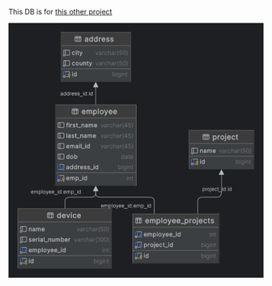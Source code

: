 This DB is for [this other project](https://github.com/muremwa/employees/)


![Structure](./j_employees.png)